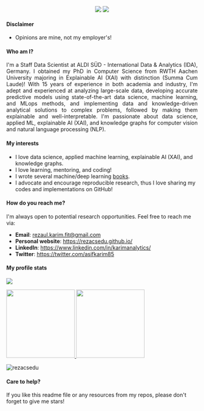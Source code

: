 <p align="center">
  <a href="https://www.linkedin.com/in/karimrwth/" target="_blank"><img src="https://img.shields.io/badge/Linkedin-Follow%20Reza-blue?logo=linkedin" /></a>
  <a href="https://rezacsedu.github.io/" target="_blank"></a>
  <a href="https://twitter.com/intent/follow?screen_name=asifkarim85" target="_blank"><img src="https://img.shields.io/twitter/follow/asifkarim85?style=social"/></a>
</p>

#### Disclaimer
- Opinions are mine, not my employer's! 

#### Who am I?
<div align="justify">
I'm a Staff Data Scientist at ALDI SÜD - International Data & Analytics (IDA), Germany. I obtained my PhD in Computer Science from RWTH Aachen University majoring in Explainable AI (XAI) with distinction (Summa Cum Laude)! With 15 years of experience in both academia and industry, I'm adept and experienced at analyzing large-scale data, developing accurate predictive models using state-of-the-art data science, machine learning, and MLops methods, and implementing data and knowledge-driven analytical solutions to complex problems, followed by making them explainable and well-interpretable. I'm passionate about data science, applied ML, explainable AI (XAI), and knowledge graphs for computer vision and natural language processing (NLP).
</div>

#### My interests
- I love data science, applied machine learning, explainable AI (XAI), and knowledge graphs. 
- I love learning, mentoring, and coding!
- I wrote several machine/deep learning [books](https://www.amazon.com/s?k=Md.+Rezaul+Karim&ref=nb_sb_noss). 
- I advocate and encourage reproducible research, thus I love sharing my codes and implementations on GitHub! 

#### How do you reach me?
I'm always open to potential research opportunities. Feel free to reach me via: 

- **Email**: rezaul.karim.fit@gmail.com
- **Personal website**: https://rezacsedu.github.io/ 
- **LinkedIn**: https://www.linkedin.com/in/karimanalytics/ 
- **Twitter**: https://twitter.com/asifkarim85 

#### My profile stats
<p align="left"><img src="https://profile-counter.glitch.me/rezacsedu/count.svg" /></p>

<p align="left">
<a href="https://github.com/rezacsedu">
  <img height="180em" src="https://github-readme-stats-eight-theta.vercel.app/api?username=rezacsedu&show_icons=true&theme=algolia&include_all_commits=true&count_private=false"/>
  <img height="180em" src="https://github-readme-stats-eight-theta.vercel.app/api/top-langs/?username=rezacsedu&langs_count=10&hide=Web%20Ontology%20Language,PHP,HTML,JavaScript,CSS,tex&hide_progress=true&theme=algolia"/>
</a>
</p>

<img src="https://github-readme-streak-stats.herokuapp.com/?user=rezacsedu&theme=dark" alt="rezacsedu"/> 

#### Care to help? 
<div align="left">  
If you like this readme file or any resources from my repos, please don't forget to give me stars!  
</div> 
